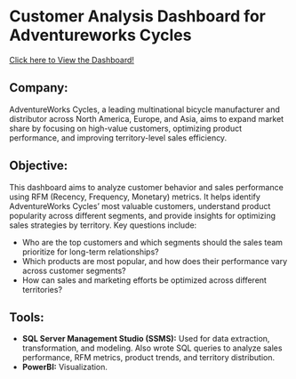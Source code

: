 # Customer Analysis Dashboard for Adventureworks Cycles

<a href="https://project.novypro.com/P0z7tU" target="_blank"> Click here to View the Dashboard!</a>

## Company:
AdventureWorks Cycles, a leading multinational bicycle manufacturer and distributor across North America, Europe, and Asia, aims to expand market share by focusing on high-value customers, optimizing product performance, and improving territory-level sales efficiency.

## Objective:
This dashboard aims to analyze customer behavior and sales performance using RFM (Recency, Frequency, Monetary) metrics. It helps identify AdventureWorks Cycles’ most valuable customers, understand product popularity across different segments, and provide insights for optimizing sales strategies by territory. Key questions include:

- Who are the top customers and which segments should the sales team prioritize for long-term relationships?
- Which products are most popular, and how does their performance vary across customer segments?
- How can sales and marketing efforts be optimized across different territories?

## Tools:
- **SQL Server Management Studio (SSMS):** Used for data extraction, transformation, and modeling. Also wrote SQL queries to analyze sales performance, RFM metrics, product trends, and territory distribution.
- **PowerBI:** Visualization.
